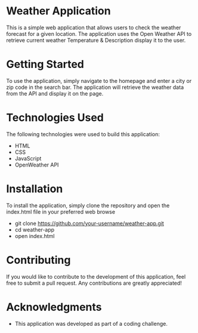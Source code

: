 # Weather Application
This is a simple web application that allows users to check the weather forecast for a given location. The application uses the Open Weather API to retrieve current weather Temperature & Description display it to the user.

# Getting Started
To use the application, simply navigate to the homepage and enter a city or zip code in the search bar. The application will retrieve the weather data from the API and display it on the page.

# Technologies Used
The following technologies were used to build this application:

* HTML
* CSS
* JavaScript
* OpenWeather API
# Installation
To install the application, simply clone the repository and open the index.html file in your preferred web browse

* git clone https://github.com/your-username/weather-app.git
* cd weather-app
* open index.html

# Contributing
If you would like to contribute to the development of this application, feel free to submit a pull request. Any contributions are greatly appreciated!

# Acknowledgments
* This application was developed as part of a coding challenge.
